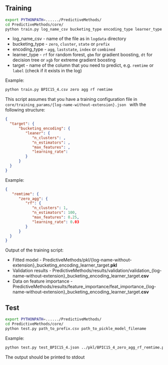 ## Training
```bash
export PYTHONPATH=....../PredictiveMethods/
cd PredictiveMethods/core/
python train.py log_name_csv bucketing_type encoding_type learner_type target 
```

* log_name_csv - name of the file as in `logdata` directory 
* bucketing_type - `zero`, `cluster`, `state` or `prefix`
* encoding_type - `agg`, `laststate`, `index` or `combined`
* learner_type - `rf` for random forest, `gbm` for gradient boosting, `dt` for decision tree or `xgb` for extreme gradient boosting
* target - name of the column that you need to predict, e.g. `remtime` or `label` (check if it exists in the log)

Example:

```bash
python train.py BPIC15_4.csv zero agg rf remtime

```

This script assumes that you have a training configuration file in `core/training_params/{log-name-without-extension}.json
` with the following structure:

```json
{
  "target": {
      "bucketing_encoding": {
         "leaner": {
            "n_clusters": ,
            "n_estimators": ,
            "max_features": ,
            "learning_rate": 
         }
      }
  }
}
```

Example:
```json
{
   "remtime": {
      "zero_agg": {
         "rf": {
            "n_clusters": 1,
            "n_estimators": 100,
            "max_features": 0.25,
            "learning_rate": 0.03
         }
      }
  }
}
```

Output of the training script:

* Fitted model - PredictiveMethods/pkl/{log-name-without-extension}_bucketing_encoding_learner_target.**pkl**
* Validation results - PredictiveMethods/results/validation/validation_{log-name-without-extension}_bucketing_encoding_learner_target.**csv**
* Data on feature importance - PredictiveMethods/results/feature_importance/feat_importance_{log-name-without-extension}_bucketing_encoding_learner_target.**csv**



## Test
```bash
export PYTHONPATH=....../PredictiveMethods/
cd PredictiveMethods/core/
python test.py path_to_prefix.csv path_to_pickle_model_filename 
```

Example:
```bash
python test.py test_BPIC15_4.json ../pkl/BPIC15_4_zero_agg_rf_remtime.pkl
```

The output should be printed to stdout
